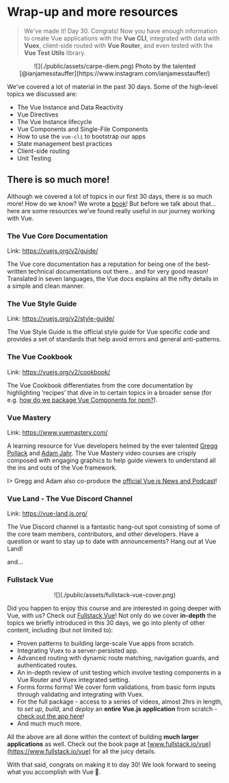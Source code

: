# Wrap-up and more resources

> We've made it! Day 30. Congrats! Now you have enough information to create Vue applications with the __Vue CLI__, integrated with data with __Vuex__, client-side routed with __Vue Router__, and even tested with the __Vue Test Utils__ library.

<p align="center"> 
![](./public/assets/carpe-diem.png)
Photo by the talented [@ianjamesstauffer](https://www.instagram.com/ianjamesstauffer/)
</p>

We've covered a lot of material in the past 30 days. Some of the high-level topics we discussed are:

- The Vue Instance and Data Reactivity
- Vue Directives
- The Vue Instance lifecycle
- Vue Components and Single-File Components
- How to use the `vue-cli` to bootstrap our apps
- State management best practices
- Client-side routing
- Unit Testing

## There is so much more!

Although we covered a lot of topics in our first 30 days, there is so much more! How do we know? We wrote a [book](https://www.fullstack.io/vue/)! But before we talk about that… here are some resources we’ve found really useful in our journey working with Vue.

### The Vue Core Documentation

Link: https://vuejs.org/v2/guide/

The Vue core documentation has a reputation for being one of the best-written technical documentations out there… and for very good reason! Translated in seven languages, the Vue docs explains all the nifty details in a simple and clean manner.

### The Vue Style Guide

Link: https://vuejs.org/v2/style-guide/

The Vue Style Guide is the official style guide for Vue specific code and provides a set of standards that help avoid errors and general anti-patterns.

### The Vue Cookbook

Link: https://vuejs.org/v2/cookbook/

The Vue Cookbook differentiates from the core documentation by highlighting ‘recipes’ that dive in to certain topics in a broader sense (for e.g. [how do we package Vue Components for npm?](https://vuejs.org/v2/cookbook/packaging-sfc-for-npm.html)).

### Vue Mastery

Link: https://www.vuemastery.com/

A learning resource for Vue developers helmed by the ever talented [Gregg Pollack](https://twitter.com/greggpollack) and [Adam Jahr](https://twitter.com/AdamJahr). The Vue Mastery video courses are crisply composed with engaging graphics to help guide viewers to understand all the ins and outs of the Vue framework.

I> Gregg and Adam also co-produce the [official Vue.js News and Podcast](https://news.vuejs.org/)!

### Vue Land - The Vue Discord Channel

Link: https://vue-land.js.org/

The Vue Discord channel is a fantastic hang-out spot consisting of some of the core team members, contributors, and other developers. Have a question or want to stay up to date with announcements? Hang out at Vue Land!

and...

### Fullstack Vue

<p align="center"> 
![](./public/assets/fullstack-vue-cover.png)
</p>

Did you happen to enjoy this course and are interested in going deeper with Vue, with us? Check out [Fullstack Vue](https://www.fullstack.io/vue)! Not only do we cover __in-depth__ the topics we briefly introduced in this 30 days, we go into plenty of other content, including (but not limited to):

- Proven patterns to building large-scale Vue apps from scratch.
- Integrating Vuex to a server-persisted app.
- Advanced routing with dynamic route matching, navigation guards, and authenticated routes.
- An in-depth review of unit testing which involve testing components in a Vue Router and Vuex integrated setting.
- Forms forms forms! We cover form validations, from basic form inputs through validating and integrating with Vuex.
- For the full package - access to a series of videos, almost 2hrs in length, to _set up_, _build_, and _deploy_ an __entire Vue.js application__ from scratch - [check out the app here](http://simplecoincap.com/)!
- And much much more.

All the above are all done within the context of building __much larger applications__ as well. Check out the book page at [www.fullstack.io/vue](https://www.fullstack.io/vue) for all the juicy details.

With that said, congrats on making it to day 30! We look forward to seeing what you accomplish with Vue 🎉.
